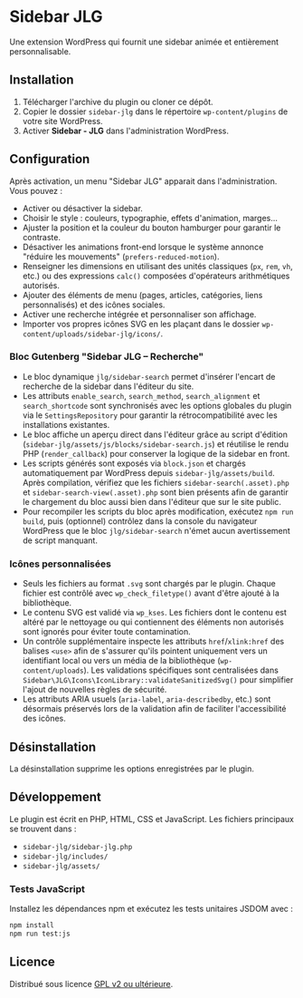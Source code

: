# Sidebar JLG

Une extension WordPress qui fournit une sidebar animée et entièrement personnalisable.

## Installation

1. Télécharger l'archive du plugin ou cloner ce dépôt.
2. Copier le dossier `sidebar-jlg` dans le répertoire `wp-content/plugins` de votre site WordPress.
3. Activer **Sidebar - JLG** dans l'administration WordPress.

## Configuration

Après activation, un menu "Sidebar JLG" apparait dans l'administration. Vous pouvez :

- Activer ou désactiver la sidebar.
- Choisir le style : couleurs, typographie, effets d'animation, marges…
- Ajuster la position et la couleur du bouton hamburger pour garantir le contraste.
- Désactiver les animations front-end lorsque le système annonce "réduire les mouvements" (`prefers-reduced-motion`).
- Renseigner les dimensions en utilisant des unités classiques (`px`, `rem`, `vh`, etc.) ou des expressions `calc()` composées d'opérateurs arithmétiques autorisés.
- Ajouter des éléments de menu (pages, articles, catégories, liens personnalisés) et des icônes sociales.
- Activer une recherche intégrée et personnaliser son affichage.
- Importer vos propres icônes SVG en les plaçant dans le dossier `wp-content/uploads/sidebar-jlg/icons/`.

### Bloc Gutenberg "Sidebar JLG – Recherche"

- Le bloc dynamique `jlg/sidebar-search` permet d'insérer l'encart de recherche de la sidebar dans l'éditeur du site.
- Les attributs `enable_search`, `search_method`, `search_alignment` et `search_shortcode` sont synchronisés avec les options globales du plugin via le `SettingsRepository` pour garantir la rétrocompatibilité avec les installations existantes.
- Le bloc affiche un aperçu direct dans l'éditeur grâce au script d'édition (`sidebar-jlg/assets/js/blocks/sidebar-search.js`) et réutilise le rendu PHP (`render_callback`) pour conserver la logique de la sidebar en front.
- Les scripts générés sont exposés via `block.json` et chargés automatiquement par WordPress depuis `sidebar-jlg/assets/build`. Après compilation, vérifiez que les fichiers `sidebar-search(.asset).php` et `sidebar-search-view(.asset).php` sont bien présents afin de garantir le chargement du bloc aussi bien dans l'éditeur que sur le site public.
- Pour recompiler les scripts du bloc après modification, exécutez `npm run build`, puis (optionnel) contrôlez dans la console du navigateur WordPress que le bloc `jlg/sidebar-search` n'émet aucun avertissement de script manquant.

### Icônes personnalisées

- Seuls les fichiers au format `.svg` sont chargés par le plugin. Chaque fichier est contrôlé avec `wp_check_filetype()` avant d'être ajouté à la bibliothèque.
- Le contenu SVG est validé via `wp_kses`. Les fichiers dont le contenu est altéré par le nettoyage ou qui contiennent des éléments non autorisés sont ignorés pour éviter toute contamination.
- Un contrôle supplémentaire inspecte les attributs `href`/`xlink:href` des balises `<use>` afin de s'assurer qu'ils pointent uniquement vers un identifiant local ou vers un média de la bibliothèque (`wp-content/uploads`). Les validations spécifiques sont centralisées dans `Sidebar\JLG\Icons\IconLibrary::validateSanitizedSvg()` pour simplifier l'ajout de nouvelles règles de sécurité.
- Les attributs ARIA usuels (`aria-label`, `aria-describedby`, etc.) sont désormais préservés lors de la validation afin de faciliter l'accessibilité des icônes.

## Désinstallation

La désinstallation supprime les options enregistrées par le plugin.

## Développement

Le plugin est écrit en PHP, HTML, CSS et JavaScript. Les fichiers principaux se trouvent dans :

- `sidebar-jlg/sidebar-jlg.php`
- `sidebar-jlg/includes/`
- `sidebar-jlg/assets/`

### Tests JavaScript

Installez les dépendances npm et exécutez les tests unitaires JSDOM avec :

```bash
npm install
npm run test:js
```

## Licence

Distribué sous licence [GPL v2 ou ultérieure](https://www.gnu.org/licenses/gpl-2.0.html).
